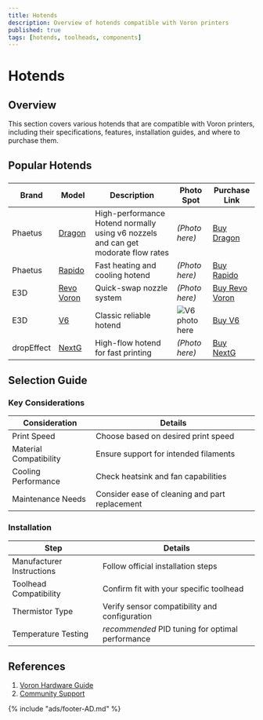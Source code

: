 ```yaml
---
title: Hotends
description: Overview of hotends compatible with Voron printers
published: true
tags: [hotends, toolheads, components]
---
```


# Hotends

## Overview
This section covers various hotends that are compatible with Voron printers, including their specifications, features, installation guides, and where to purchase them.

## Popular Hotends

### 

| Brand     | Model                       | Description                                    | Photo Spot     | Purchase Link                                |
|-- | --------------------------- | ---------------------------------------------- | -------------- | -------------------------------------------- |
|Phaetus| [Dragon](phaetus-dragon.md) | High-performance Hotend normally using v6 nozzels and can get modorate flow rates | *(Photo here)* | [Buy Dragon ](https://www.phaetus.com/dragon) |
|Phaetus| [Rapido](phaetus-rapido.md) | Fast heating and cooling hotend                | *(Photo here)* | [Buy Rapido ](https://s.click.aliexpress.com/e/_oEt9BS5) |
| E3D | [Revo Voron](e3d-revo-voron.md) | Quick-swap nozzle system | *(Photo here)* | [Buy Revo Voron ](https://e3d-online.com/revo) |
| E3D | [V6](e3d-v6.md)                 | Classic reliable hotend  | ![*V6 photo here*](photo-v6.jpg) | [Buy V6 ](https://s.click.aliexpress.com/e/_omkZXJR)           |
|dropEffect| [NextG](dropeffect-nextg.md) | High-flow hotend for fast printing | *(Photo here)* | [Buy NextG](https://www.dropeffect.com/nextg) |

## Selection Guide

### Key Considerations

| Consideration          | Details                                        |
| ---------------------- | ---------------------------------------------- |
| Print Speed            | Choose based on desired print speed            |
| Material Compatibility | Ensure support for intended filaments          |
| Cooling Performance    | Check heatsink and fan capabilities            |
| Maintenance Needs      | Consider ease of cleaning and part replacement |

### Installation

| Step                      | Details                                 |
| ------------------------- | --------------------------------------- |
| Manufacturer Instructions | Follow official installation steps      |
| Toolhead Compatibility    | Confirm fit with your specific toolhead |
| Thermistor Type           | Verify sensor compatibility and configuration |
| Temperature Testing       | *recommended* PID tuning for optimal performance |

## References

1. [Voron Hardware Guide](https://docs.vorondesign.com/hardware.html)
2. [Community Support](https://discord.gg/voron)

{% include "ads/footer-AD.md" %}
